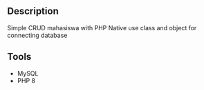 ## Description
Simple CRUD mahasiswa with PHP Native use class and object for connecting database

## Tools
- MySQL
- PHP 8
